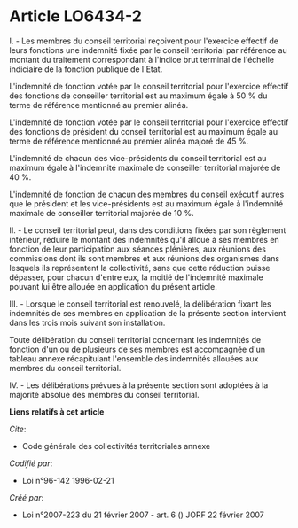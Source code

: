 # Article LO6434-2

I. - Les membres du conseil territorial reçoivent pour l'exercice effectif de leurs fonctions une indemnité fixée par le
conseil territorial par référence au montant du traitement correspondant à l'indice brut terminal de l'échelle indiciaire de
la fonction publique de l'Etat.

L'indemnité de fonction votée par le conseil territorial pour l'exercice effectif des fonctions de conseiller territorial est
au maximum égale à 50 % du terme de référence mentionné au premier alinéa.

L'indemnité de fonction votée par le conseil territorial pour l'exercice effectif des fonctions de président du conseil
territorial est au maximum égale au terme de référence mentionné au premier alinéa majoré de 45 %.

L'indemnité de chacun des vice-présidents du conseil territorial est au maximum égale à l'indemnité maximale de conseiller
territorial majorée de 40 %.

L'indemnité de fonction de chacun des membres du conseil exécutif autres que le président et les vice-présidents est au
maximum égale à l'indemnité maximale de conseiller territorial majorée de 10 %.

II. - Le conseil territorial peut, dans des conditions fixées par son règlement intérieur, réduire le montant des indemnités
qu'il alloue à ses membres en fonction de leur participation aux séances plénières, aux réunions des commissions dont ils
sont membres et aux réunions des organismes dans lesquels ils représentent la collectivité, sans que cette réduction puisse
dépasser, pour chacun d'entre eux, la moitié de l'indemnité maximale pouvant lui être allouée en application du présent
article.

III. - Lorsque le conseil territorial est renouvelé, la délibération fixant les indemnités de ses membres en application de
la présente section intervient dans les trois mois suivant son installation.

Toute délibération du conseil territorial concernant les indemnités de fonction d'un ou de plusieurs de ses membres est
accompagnée d'un tableau annexe récapitulant l'ensemble des indemnités allouées aux membres du conseil territorial.

IV. - Les délibérations prévues à la présente section sont adoptées à la majorité absolue des membres du conseil territorial.

**Liens relatifs à cet article**

_Cite_:

  - Code générale des collectivités territoriales annexe

_Codifié par_:

  - Loi n°96-142 1996-02-21

_Créé par_:

  - Loi n°2007-223 du 21 février 2007 - art. 6 () JORF 22 février 2007
